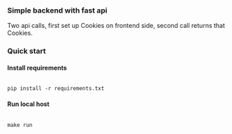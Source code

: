 ### Simple backend with fast api

Two api calls, first set up Cookies on frontend side, second call returns that Cookies.


### Quick start
#### Install requirements
<code>
pip install -r requirements.txt
</code>

#### Run local host

<code>
make run
</code>